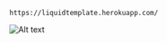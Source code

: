     https://liquidtemplate.herokuapp.com/
    
   ![Alt text](https://liquidtemplate.herokuapp.com/assets/liquid-aabf82a0e1fd81006827ab353ffb1fffe9c20cd92bebe7cabab61883265e2ed4.png "liquid in rails example")

